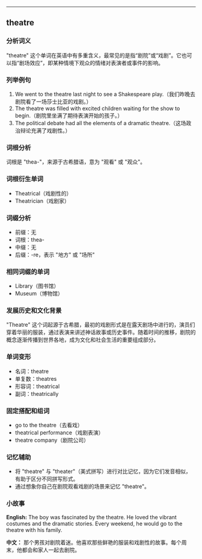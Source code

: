 
---------------
## theatre
### 分析词义
"theatre" 这个单词在英语中有多重含义，最常见的是指“剧院”或“戏剧”。它也可以指“剧场效应”，即某种情境下观众的情绪对表演者或事件的影响。

### 列举例句
1. We went to the theatre last night to see a Shakespeare play.（我们昨晚去剧院看了一场莎士比亚的戏剧。）
2. The theatre was filled with excited children waiting for the show to begin.（剧院里坐满了期待表演开始的孩子。）
3. The political debate had all the elements of a dramatic theatre.（这场政治辩论充满了戏剧性。）

### 词根分析
词根是 "thea-"，来源于古希腊语，意为 "观看" 或 "观众"。

### 词根衍生单词
- Theatrical（戏剧性的）
- Theatrician（戏剧家）

### 词缀分析
- 前缀：无
- 词根：thea-
- 中缀：无
- 后缀：-re，表示 "地方" 或 "场所"

### 相同词缀的单词
- Library（图书馆）
- Museum（博物馆）

### 发展历史和文化背景
"Theatre" 这个词起源于古希腊，最初的戏剧形式是在露天剧场中进行的，演员们穿着华丽的服装，通过表演来讲述神话故事或历史事件。随着时间的推移，剧院的概念逐渐传播到世界各地，成为文化和社会生活的重要组成部分。

### 单词变形
- 名词：theatre
- 单复数：theatres
- 形容词：theatrical
- 副词：theatrically

### 固定搭配和组词
- go to the theatre（去看戏）
- theatrical performance（戏剧表演）
- theatre company（剧院公司）

### 记忆辅助
- 将 "theatre" 与 "theater"（美式拼写）进行对比记忆，因为它们发音相似，有助于区分不同拼写形式。
- 通过想象你自己在剧院观看戏剧的场景来记忆 "theatre"。

### 小故事
**English:**
The boy was fascinated by the theatre. He loved the vibrant costumes and the dramatic stories. Every weekend, he would go to the theatre with his family.

**中文：**
那个男孩对剧院着迷。他喜欢那些鲜艳的服装和戏剧性的故事。每个周末，他都会和家人一起去剧院。

